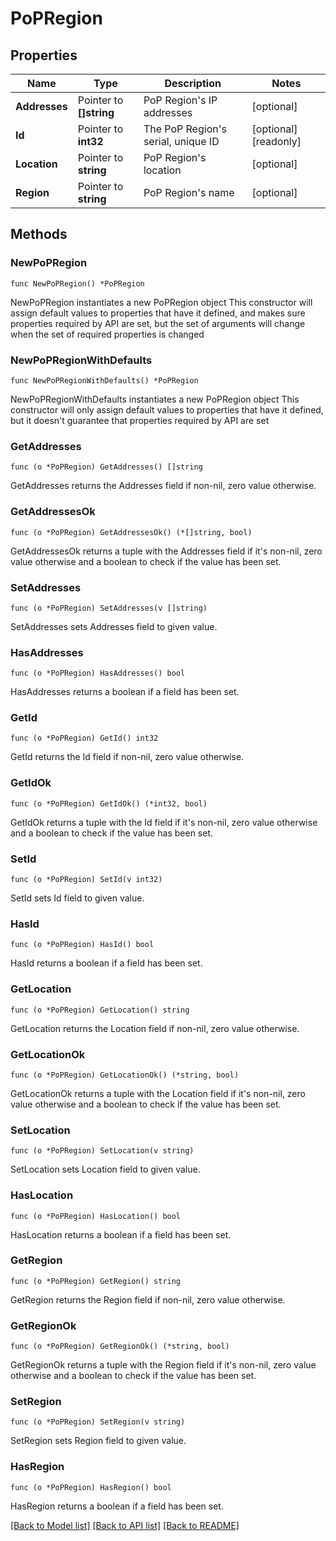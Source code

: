 # PoPRegion

## Properties

Name | Type | Description | Notes
------------ | ------------- | ------------- | -------------
**Addresses** | Pointer to **[]string** | PoP Region&#39;s IP addresses | [optional] 
**Id** | Pointer to **int32** | The PoP Region&#39;s serial, unique ID | [optional] [readonly] 
**Location** | Pointer to **string** | PoP Region&#39;s location | [optional] 
**Region** | Pointer to **string** | PoP Region&#39;s name | [optional] 

## Methods

### NewPoPRegion

`func NewPoPRegion() *PoPRegion`

NewPoPRegion instantiates a new PoPRegion object
This constructor will assign default values to properties that have it defined,
and makes sure properties required by API are set, but the set of arguments
will change when the set of required properties is changed

### NewPoPRegionWithDefaults

`func NewPoPRegionWithDefaults() *PoPRegion`

NewPoPRegionWithDefaults instantiates a new PoPRegion object
This constructor will only assign default values to properties that have it defined,
but it doesn't guarantee that properties required by API are set

### GetAddresses

`func (o *PoPRegion) GetAddresses() []string`

GetAddresses returns the Addresses field if non-nil, zero value otherwise.

### GetAddressesOk

`func (o *PoPRegion) GetAddressesOk() (*[]string, bool)`

GetAddressesOk returns a tuple with the Addresses field if it's non-nil, zero value otherwise
and a boolean to check if the value has been set.

### SetAddresses

`func (o *PoPRegion) SetAddresses(v []string)`

SetAddresses sets Addresses field to given value.

### HasAddresses

`func (o *PoPRegion) HasAddresses() bool`

HasAddresses returns a boolean if a field has been set.

### GetId

`func (o *PoPRegion) GetId() int32`

GetId returns the Id field if non-nil, zero value otherwise.

### GetIdOk

`func (o *PoPRegion) GetIdOk() (*int32, bool)`

GetIdOk returns a tuple with the Id field if it's non-nil, zero value otherwise
and a boolean to check if the value has been set.

### SetId

`func (o *PoPRegion) SetId(v int32)`

SetId sets Id field to given value.

### HasId

`func (o *PoPRegion) HasId() bool`

HasId returns a boolean if a field has been set.

### GetLocation

`func (o *PoPRegion) GetLocation() string`

GetLocation returns the Location field if non-nil, zero value otherwise.

### GetLocationOk

`func (o *PoPRegion) GetLocationOk() (*string, bool)`

GetLocationOk returns a tuple with the Location field if it's non-nil, zero value otherwise
and a boolean to check if the value has been set.

### SetLocation

`func (o *PoPRegion) SetLocation(v string)`

SetLocation sets Location field to given value.

### HasLocation

`func (o *PoPRegion) HasLocation() bool`

HasLocation returns a boolean if a field has been set.

### GetRegion

`func (o *PoPRegion) GetRegion() string`

GetRegion returns the Region field if non-nil, zero value otherwise.

### GetRegionOk

`func (o *PoPRegion) GetRegionOk() (*string, bool)`

GetRegionOk returns a tuple with the Region field if it's non-nil, zero value otherwise
and a boolean to check if the value has been set.

### SetRegion

`func (o *PoPRegion) SetRegion(v string)`

SetRegion sets Region field to given value.

### HasRegion

`func (o *PoPRegion) HasRegion() bool`

HasRegion returns a boolean if a field has been set.


[[Back to Model list]](../README.md#documentation-for-models) [[Back to API list]](../README.md#documentation-for-api-endpoints) [[Back to README]](../README.md)


